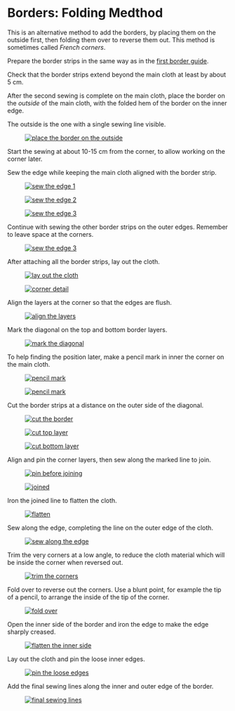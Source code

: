 # Borders: Folding Medthod

This is an alternative method to add the borders, by placing them on the outside first, then folding
them over to reverse them out. This method is sometimes called *French corners*.

Prepare the border strips in the same way as in the [first border guide](/en/borders).

Check that the border strips extend beyond the main cloth at least by about 5 cm.

After the second sewing is complete on the main cloth, place the border on the *outside* of the main cloth, with the folded hem of the border on the inner edge.

The outside is the one with a single sewing line visible.

<figure>

[![place the border on the outside](/img/borders/photos/border-folding-place-on-the-outside-w500.jpg)](/img/borders/photos/border-folding-place-on-the-outside.jpg)

</figure>

Start the sewing at about 10-15 cm from the corner, to allow working on the corner later.

Sew the edge while keeping the main cloth aligned with the border strip.

<figure>

[![sew the edge 1](/img/borders/photos/borders-folding-sew-the-edge-1-w500.jpg)](/img/borders/photos/borders-folding-sew-the-edge-1.jpg)

</figure>

<figure>

[![sew the edge 2](/img/borders/photos/borders-folding-sew-the-edge-2-w500.jpg)](/img/borders/photos/borders-folding-sew-the-edge-2.jpg)

</figure>

<figure>

[![sew the edge 3](/img/borders/photos/borders-folding-sew-the-edge-3-w500.jpg)](/img/borders/photos/borders-folding-sew-the-edge-3.jpg)

</figure>

Continue with sewing the other border strips on the outer edges. Remember to leave space at the corners.

<figure>

[![sew the edge 3](/img/borders/photos/borders-folding-more-edges-w500.jpg)](/img/borders/photos/borders-folding-more-edges.jpg)

</figure>

After attaching all the border strips, lay out the cloth.

<figure>

[![lay out the cloth](/img/borders/photos/borders-folding-layout-cloth-w500.jpg)](/img/borders/photos/borders-folding-layout-cloth.jpg)

</figure>

<figure>

[![corner detail](/img/borders/photos/borders-folding-corner-details-1-w500.jpg)](/img/borders/photos/borders-folding-corner-details-1.jpg)

</figure>

Align the layers at the corner so that the edges are flush.

<figure>

[![align the layers](/img/borders/photos/borders-folding-corner-details-2-w500.jpg)](/img/borders/photos/borders-folding-corner-details-2.jpg)

</figure>

Mark the diagonal on the top and bottom border layers.

<figure>

[![mark the diagonal](/img/borders/photos/borders-folding-corner-details-3-w500.jpg)](/img/borders/photos/borders-folding-corner-details-3.jpg)

</figure>

To help finding the position later, make a pencil mark in inner the corner on the main cloth.

<figure>

[![pencil mark](/img/borders/photos/borders-folding-corner-details-4-w500.jpg)](/img/borders/photos/borders-folding-corner-details-4.jpg)

</figure>

<figure>

[![pencil mark](/img/borders/photos/borders-folding-corner-details-5-w500.jpg)](/img/borders/photos/borders-folding-corner-details-5.jpg)

</figure>

Cut the border strips at a distance on the outer side of the diagonal.

<figure>

[![cut the border](/img/borders/photos/borders-folding-corner-details-6-w500.jpg)](/img/borders/photos/borders-folding-corner-details-6.jpg)

</figure>

<figure>

[![cut top layer](/img/borders/photos/borders-folding-corner-details-7-w500.jpg)](/img/borders/photos/borders-folding-corner-details-7.jpg)

</figure>

<figure>

[![cut bottom layer](/img/borders/photos/borders-folding-corner-details-8-w500.jpg)](/img/borders/photos/borders-folding-corner-details-8.jpg)

</figure>

Align and pin the corner layers, then sew along the marked line to join.

<figure>

[![pin before joining](/img/borders/photos/borders-folding-corner-join-1-w500.jpg)](/img/borders/photos/borders-folding-corner-join-1.jpg)

</figure>

<figure>

[![joined](/img/borders/photos/borders-folding-corner-join-2-w500.jpg)](/img/borders/photos/borders-folding-corner-join-2.jpg)

</figure>

Iron the joined line to flatten the cloth.

<figure>

[![flatten](/img/borders/photos/borders-folding-corner-join-3-w500.jpg)](/img/borders/photos/borders-folding-corner-join-3.jpg)

</figure>

Sew along the edge, completing the line on the outer edge of the cloth.

<figure>

[![sew along the edge](/img/borders/photos/borders-folding-corner-join-4-w500.jpg)](/img/borders/photos/borders-folding-corner-join-4.jpg)

</figure>

Trim the very corners at a low angle, to reduce the cloth material which will be inside the corner when reversed out.

<figure>

[![trim the corners](/img/borders/photos/borders-folding-corner-join-5-w500.jpg)](/img/borders/photos/borders-folding-corner-join-5.jpg)

</figure>

Fold over to reverse out the corners. Use a blunt point, for example the tip of a pencil, to arrange the inside of the tip of the corner.

<figure>

[![fold over](/img/borders/photos/borders-folding-corner-reversed-w500.jpg)](/img/borders/photos/borders-folding-corner-reversed.jpg)

</figure>

Open the inner side of the border and iron the edge to make the edge sharply creased.

<figure>

[![flatten the inner side](/img/borders/photos/borders-folding-corner-flattened-w500.jpg)](/img/borders/photos/borders-folding-corner-flattened.jpg)

</figure>

Lay out the cloth and pin the loose inner edges.

<figure>

[![pin the loose edges](/img/borders/photos/borders-folding-layout-pin-w500.jpg)](/img/borders/photos/borders-folding-layout-pin.jpg)

</figure>

Add the final sewing lines along the inner and outer edge of the border.

<figure>

[![final sewing lines](/img/borders/photos/borders-folding-final-lines-w500.jpg)](/img/borders/photos/borders-folding-final-lines.jpg)

</figure>


